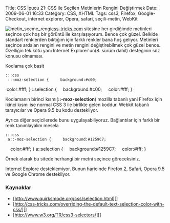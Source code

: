Title: CSS İpucu 21: CSS ile Seçilen Metinlerin Rengini Değiştirmek
Date: 2009-06-01 16:33
Category: CSS, XHTML
Tags: css3, Firefox, Google-Checkout, internet explorer, Opera, safari, seçili-metin, WebKit

![metin_secme_rengi][][css-tricks.com][] sitesine her girdiğimde
metinleri seçince çok hoş bir görüntü ile karşılaşıyorum. Bence çok
güzel. Belkide standart renklerden bıktığım için farklı renkler bana hoş
geliyor. Metinleri seçince ardalan rengini ve metin rengini
değiştirebilmek çok güzel bence. Özelliğin tek kötü yanı Internet
Explorer'un(8. sürüm dahil) desteğinin söz konusu olmaması.

Kodlama çok basit

	:::css
	 ::-moz-selection {     background:#c00;   
 color:#fff; } ::selection {     background:#c00;     color:#fff; }


Kodlamanın birinci kısmı(**::-moz-selection**) mozilla tabanlı yani
Firefox için ikinci kısmı ise normal CSS 3 ile birlikte gelen koddur.
Webkit tabanlı tarayıcılar ve Opera 9.5 bu kodu destekliyor.

Ayrıca diğer seçicilerede bunu uygulayabiliyoruz. Bağlantılar için
farklı bir renk tanımlayalım mesela

	:::css
	 a::-moz-selection {     background:#1259C7;
    color:#fff; } a::selection {     background:#1259C7;   
 color:#fff; } 

Örnek olarak bu sitede herhangi bir metni seçince göreceksiniz.

Internet Explore desteklemiyor. Bunun haricinde Firefox 2, Safari, Opera
9.5 ve Google Chrome destekliyor.

### Kaynaklar

-   [http://www.quirksmode.org/css/selection.html][]
-   [http://css-tricks.com/overriding-the-default-text-selection-color-with-css/][]
-   [http://www.w3.org/TR/css3-selectors/][]

</p>

  [metin_secme_rengi]: http://www.fatihhayrioglu.com/wp-content/metin_secme_rengi-300x110.gif
    "metin_secme_rengi"
  [css-tricks.com]: http://css-tricks.com "css-tricks.com"
  [http://www.quirksmode.org/css/selection.html]: http://www.quirksmode.org/css/selection.html
    "http://www.quirksmode.org/css/selection.html"
  [http://css-tricks.com/overriding-the-default-text-selection-color-with-css/]:    http://css-tricks.com/overriding-the-default-text-selection-color-with-css/
    "http://css-tricks.com/overriding-the-default-text-selection-color-with-css/"
  [http://www.w3.org/TR/css3-selectors/]: http://www.w3.org/TR/css3-selectors/
    "http://www.w3.org/TR/css3-selectors/"

